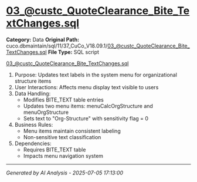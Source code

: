 # 03_@custc_QuoteClearance_Bite_TextChanges.sql

**Category:** Data
**Original Path:** cuco.dbmaintain/sql/11/37_CuCo_V18.09.1/03_@custc_QuoteClearance_Bite_TextChanges.sql
**File Type:** SQL script

03_@custc_QuoteClearance_Bite_TextChanges.sql
1. Purpose: Updates text labels in the system menu for organizational structure items
2. User Interactions: Affects menu display text visible to users
3. Data Handling:
   - Modifies BITE_TEXT table entries
   - Updates two menu items: menuCalcOrgStructure and menuOrgStructure
   - Sets text to "Org-Structure" with sensitivity flag = 0
4. Business Rules:
   - Menu items maintain consistent labeling
   - Non-sensitive text classification
5. Dependencies:
   - Requires BITE_TEXT table
   - Impacts menu navigation system

---
*Generated by AI Analysis - 2025-07-05 17:13:00*
